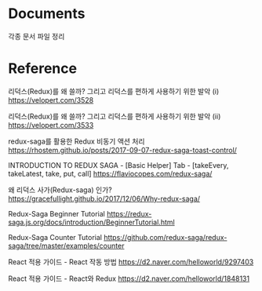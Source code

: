 # Documents
각종 문서 파일 정리


# Reference 

리덕스(Redux)를 왜 쓸까? 그리고 리덕스를 편하게 사용하기 위한 발악 (i)
https://velopert.com/3528

리덕스(Redux)를 왜 쓸까? 그리고 리덕스를 편하게 사용하기 위한 발악 (ii)
https://velopert.com/3533

redux-saga를 활용한 Redux 비동기 액션 처리
https://rhostem.github.io/posts/2017-09-07-redux-saga-toast-control/

INTRODUCTION TO REDUX SAGA - [Basic Helper] Tab - [takeEvery, takeLatest, take, put, call]
https://flaviocopes.com/redux-saga/

왜 리덕스 사가(Redux-saga) 인가?
https://gracefullight.github.io/2017/12/06/Why-redux-saga/

Redux-Saga Beginner Tutorial
https://redux-saga.js.org/docs/introduction/BeginnerTutorial.html

Redux-Saga Counter Tutorial
https://github.com/redux-saga/redux-saga/tree/master/examples/counter

React 적용 가이드 - React 작동 방법
https://d2.naver.com/helloworld/9297403

React 적용 가이드 - React와 Redux
https://d2.naver.com/helloworld/1848131
